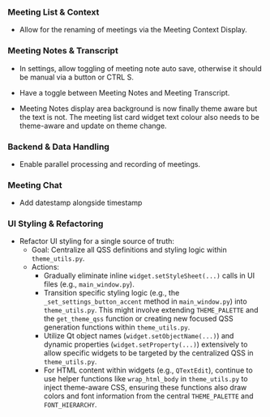 ### Meeting List & Context
- Allow for the renaming of meetings via the Meeting Context Display.

### Meeting Notes & Transcript
- In settings, allow toggling of meeting note auto save, otherwise it should be manual via a button or CTRL S.

- Have a toggle between Meeting Notes and Meeting Transcript.

- Meeting Notes display area background is now finally theme aware but the text is not. The meeting list card widget text colour also needs to be theme-aware and update on theme change.

### Backend & Data Handling
- Enable parallel processing and recording of meetings.

### Meeting Chat
- Add datestamp alongside timestamp  

### UI Styling & Refactoring
- Refactor UI styling for a single source of truth:
    - Goal: Centralize all QSS definitions and styling logic within `theme_utils.py`.
    - Actions:
        - Gradually eliminate inline `widget.setStyleSheet(...)` calls in UI files (e.g., `main_window.py`).
        - Transition specific styling logic (e.g., the `_set_settings_button_accent` method in `main_window.py`) into `theme_utils.py`. This might involve extending `THEME_PALETTE` and the `get_theme_qss` function or creating new focused QSS generation functions within `theme_utils.py`.
        - Utilize Qt object names (`widget.setObjectName(...)`) and dynamic properties (`widget.setProperty(...)`) extensively to allow specific widgets to be targeted by the centralized QSS in `theme_utils.py`.
        - For HTML content within widgets (e.g., `QTextEdit`), continue to use helper functions like `wrap_html_body` in `theme_utils.py` to inject theme-aware CSS, ensuring these functions also draw colors and font information from the central `THEME_PALETTE` and `FONT_HIERARCHY`.  